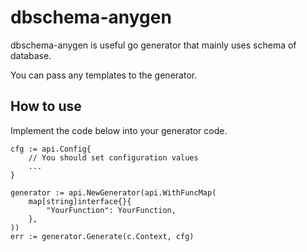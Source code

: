 # dbschema-anygen
dbschema-anygen is useful go generator that mainly uses schema of database.

You can pass any templates to the generator.

## How to use
Implement the code below into your generator code.

```golang
cfg := api.Config{
    // You should set configuration values
    ...
}

generator := api.NewGenerator(api.WithFuncMap(
    map[string]interface{}{
        "YourFunction": YourFunction,
    },
))
err := generator.Generate(c.Context, cfg)
```

